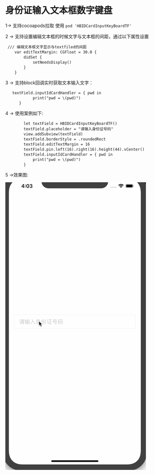 # 身份证输入文本框数字键盘

1-> 支持cocoapods拉取 使用 ``` pod 'HBIDCardInputKeyBoardTF' ```

2 -> 支持设置编辑文本框的时候文字与文本框的间距，通过以下属性设置

``` 
 /// 编辑文本框文字显示与textfiled的间距
    var editTextMargin: CGFloat = 30.0 {
        didSet {
            setNeedsDisplay()
        }
    }

```

3 -> 支持block回调实时获取文本输入文字：

```
   textField.inputIdCardHandler = { pwd in
            print("pwd = \(pwd)")
      }
```

4 -> 使用案例如下:

```
        let textField = HBIDCardInputKeyBoardTF()
        textField.placeholder = "请输入身份证号码"
        view.addSubview(textField)
        textField.borderStyle = .roundedRect
        textField.editTextMargin = 16
        textField.pin.left(16).right(16).height(44).vCenter()
        textField.inputIdCardHandler = { pwd in
            print("pwd = \(pwd)")
        }

```
5 ->效果图:



![Image](demogif/1.gif)
